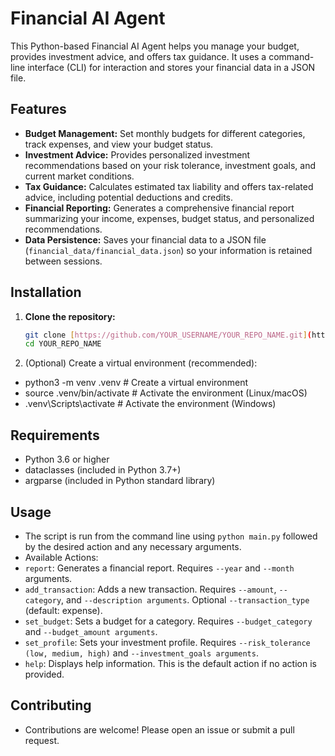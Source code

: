 # Financial AI Agent
This Python-based Financial AI Agent helps you manage your budget, provides investment advice, and offers tax guidance.  It uses a command-line interface (CLI) for interaction and stores your financial data in a JSON file.

## Features
* **Budget Management:** Set monthly budgets for different categories, track expenses, and view your budget status.
* **Investment Advice:**  Provides personalized investment recommendations based on your risk tolerance, investment goals, and current market conditions.
* **Tax Guidance:** Calculates estimated tax liability and offers tax-related advice, including potential deductions and credits.
* **Financial Reporting:** Generates a comprehensive financial report summarizing your income, expenses, budget status, and personalized recommendations.
* **Data Persistence:** Saves your financial data to a JSON file (`financial_data/financial_data.json`) so your information is retained between sessions.

## Installation

1. **Clone the repository:**
   ```bash
   git clone [https://github.com/YOUR_USERNAME/YOUR_REPO_NAME.git](https://www.google.com/search?q=https://github.com/YOUR_USERNAME/YOUR_REPO_NAME.git)  # Replace with your repo URL
   cd YOUR_REPO_NAME
2. (Optional) Create a virtual environment (recommended):
- python3 -m venv .venv  # Create a virtual environment
- source .venv/bin/activate  # Activate the environment (Linux/macOS)
- .venv\Scripts\activate  # Activate the environment (Windows)

## Requirements
- Python 3.6 or higher
- dataclasses (included in Python 3.7+)
- argparse (included in Python standard library)

## Usage
- The script is run from the command line using `python main.py` followed by the desired action and any necessary arguments.
- Available Actions:
- `report`: Generates a financial report. Requires `--year` and `--month` arguments.
- `add_transaction`: Adds a new transaction. Requires `--amount`, `--category`, and `--description arguments`. Optional `--transaction_type` (default: expense).
- `set_budget`: Sets a budget for a category. Requires `--budget_category` and `--budget_amount arguments`.
- `set_profile`: Sets your investment profile. Requires `--risk_tolerance (low, medium, high)` and `--investment_goals arguments`.
- `help`: Displays help information. This is the default action if no action is provided.

## Contributing
- Contributions are welcome! Please open an issue or submit a pull request.

